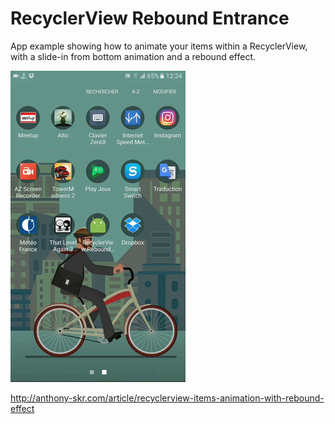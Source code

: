 # RecyclerView Rebound Entrance
App example showing how to animate your items within a RecyclerView, with a slide-in from bottom animation and a rebound effect.

![Screen](screen.gif)

http://anthony-skr.com/article/recyclerview-items-animation-with-rebound-effect
